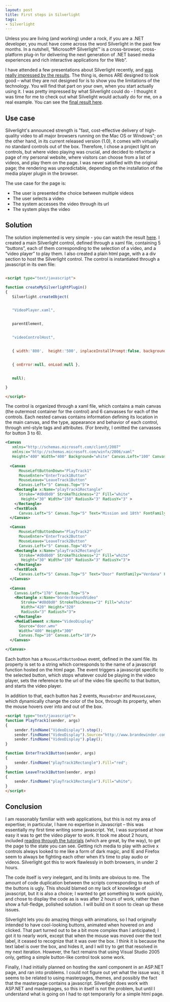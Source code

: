 ```yaml
---
layout: post
title: First steps in Silverlight
tags:
- Silverlight
---
```


Unless you are living (and working) under a rock, if you are a .NET developer, 
you must have come across the word Silverlight in the past few months. In a 
nutshell, &ldquo;Microsoft&reg; Silverlight&trade; is a cross-browser, cross-platform plug-in 
for delivering the next generation of .NET based media experiences and rich 
interactive applications for the Web&rdquo;.


I have attended a few presentations about Silverlight recently, and 
[was really impressed by the results](http://silverlight.net/Showcase). 
The thing is, demos ARE designed to look good &ndash; what they are 
not designed for is to show you the limitations of the technology. You will find 
that part on your own, when you start actually using it. I was pretty impressed 
by what Silverlight could do - I thought it was time for me to check out what 
Silvelight would actually do for me, on a real example. You can see the 
[final result here](http://www.clear-lines.com/samples/silverlight001/stopmotion.html).

<!--more-->

## Use case

Silverlight's announced strength is "fast, cost-effective delivery of 
high-quality video to all major browsers running on the Mac OS or Windows"; on 
the other hand, in its current released version (1.0), it comes with virtually 
no standard controls out of the box. Therefore, I chose a project light on 
controls, but where video playing was crucial, and decided to refactor a page of 
my personal website, where visitors can choose from a list of videos, and play 
them on the page. I was never satisfied with the original page; the rendering 
was unpredictable, depending on the installation of the media player plugin in 
the browser.

The use case for the page is:

- The user is presented the choice between multiple videos
- The user selects a video
- The system accesses the video through its url
- The system plays the video

## Solution

The solution implemented is very simple - you can watch the result 
[here](http://www.clear-lines.com/samples/silverlight001/stopmotion.html). 
I created a main Silverlight control, defined through a xaml file, containing 5 
&ldquo;buttons&rdquo;, each of them corresponding to the selection of a video, and a &ldquo;video 
player&rdquo; to play them. I also created a plain html page, with a a div section to 
host the Silverlight control. The control is instantiated through a javascript 
in its own file:

``` html

<script type="text/javascript">

function createMySilverlightPlugin()
{  
   Silverlight.createObject(


   "VideoPlayer.xaml", 


   parentElement,  


   "videoControlHost", 


   { width:'800',  height:'500', inplaceInstallPrompt:false, background:'white', isWindowless:'false', framerate:'24', version:'1.0'}, 


   { onError:null, onLoad:null }, 


   null);                         

}

</script> 
``` 

The control is organized through a 
xaml file, which contains a main canvas (the outermost container for the 
control) and 6 canvasses for each of the controls. Each nested canvas contains 
information defining its location in the main canvas, and the type, appearance 
and behavior of each control, through xml-style tags and 
attributes. (For brevity, I omitted the canvasses for button 3 to 6).

``` xml
<Canvas
   xmlns="http://schemas.microsoft.com/client/2007"
   xmlns:x="http://schemas.microsoft.com/winfx/2006/xaml"
   Height="400" Width="400" Background="white" Canvas.Left="100" Canvas.Top="100">
  
  <Canvas 
      MouseLeftButtonDown="PlayTrack1"
      MouseEnter="EnterTrack1Button"
      MouseLeave="LeaveTrack1Button"
      Canvas.Left="5" Canvas.Top="5">
    <Rectangle x:Name="playTrack1Rectangle" 
      Stroke="#d0d0d0" StrokeThickness="2" Fill="white"
       Height="30" Width="150" RadiusX="3" RadiusY="3" >
    </Rectangle>
    <TextBlock
      Canvas.Left="5" Canvas.Top="5" Text="Mission and 18th" FontFamily="Verdana" Foreground="black" />
  </Canvas>

  <Canvas 
      MouseLeftButtonDown="PlayTrack2" 
      MouseEnter="EnterTrack2Button"
      MouseLeave="LeaveTrack2Button"
      Canvas.Left="5" Canvas.Top="45">
    <Rectangle x:Name="playTrack2Rectangle"
      Stroke="#d0d0d0" StrokeThickness="2" Fill="white"
       Height="30" Width="150" RadiusX="3" RadiusY="3">
    </Rectangle>
    <TextBlock 
      Canvas.Left="5" Canvas.Top="5" Text="Door" FontFamily="Verdana" Foreground="black" />
  </Canvas>
 
  <Canvas
    Canvas.Left="170" Canvas.Top="5">
    <Rectangle x:Name="borderAroundVideo"
       Stroke="#d0d0d0" StrokeThickness="2" Fill="white"
       Width="420" Height="320"
       RadiusX="3" RadiusY="3">
    </Rectangle>
    <MediaElement x:Name="VideoDisplay"
      Source="door.wmv" 
      Width="400" Height="300"
      Canvas.Top="10" Canvas.Left="10"/>
  </Canvas>

</Canvas>
```

Each button has a `MouseLeftButtonDown` event, defined in the xaml file. Its property 
is set to a string which corresponds to the name of a javascript function hosted 
on the html page. The event triggers a javascript specific to the selected 
button, which stops whatever could be playing in the video player, sets the 
reference to the url of the video file specific to that button, and starts the 
video player.

In addition to that, each button has 2 events, `MouseEnter` and `MouseLeave`, which dynamically change the 
color of the box, through its property, when the mouse hovers over into and out 
of the box. 

``` html
<script type="text/javascript">
function PlayTrack1(sender, args) 
{
    sender.findName("VideoDisplay").stop();
    sender.findName("VideoDisplay").Source="http://www.brandewinder.com/movies/missionand18.wmv";
    sender.findName("VideoDisplay").play();
}

function EnterTrack1Button(sender, args)
{
    sender.findName("playTrack1Rectangle").Fill="red";
}
function LeaveTrack1Button(sender, args)
{
    sender.findName("playTrack1Rectangle").Fill="white";
}
</script>
``` 

## Conclusion 

I am reasonably familiar with web applications, but this is not my area 
of expertise; in particular, I have no expertise in Javascript &ndash; this was 
essentially my first time writing some javascript. Yet, I was surprised at how 
easy it was to get the video player to work. It took me about 2 hours, included 
[reading through the tutorials](http://silverlight.net/quickstarts/silverlight10/default.aspx) 
(which are great, by the way), to get the page 
to the state you can see. Getting rich media to play with active x controls 
always looked to me like a form of dark magic, and IE and Firefox seem to always 
be fighting each other when it&rsquo;s time to play audio or videos. Silverlight got 
this to work flawlessly in both browsers, in under 2 hours.

The code itself is very inelegant, and its limits are obvious to me. 
The amount of code duplication between the scripts corresponding to each of the 
buttons is ugly. This should blamed on my lack of knowledge of javascript, but 
it is also a choice; I wanted to get something to work quickly, and chose to 
display the code as is was after 2 hours of work, rather than show a 
full-fledge, polished solution. I will build on it soon to clean up these 
issues.  

Silverlight lets you do amazing things with 
animations, so I had originally intended to have cool-looking buttons, animated 
when hovered on and clicked. That part turned out to be a bit more complex than 
I anticipated; I got it to nearly work, except that when the mouse was moved 
over the text label, it ceased to recognize that it was over the box. I think it 
is because the text label is over the box, and hides it, and I will try to get 
that resolved in my next iteration. However, the fact remains that using Visual 
Studio 2005 only, getting a simple button-like control took some work.

Finally, I had initially planned on hosting the xaml component in an 
ASP.NET page, and ran into problems. I could not figure out yet what the issue 
was; it seems to be related to using masterpages, themes, and possibly the fact 
that the masterpage contains a javascript. Silverlight does work with ASP.NET 
and masterpages, so this in itself is not the problem, but until I understand 
what is going on I had to opt temporarily for a simple html 
page.
